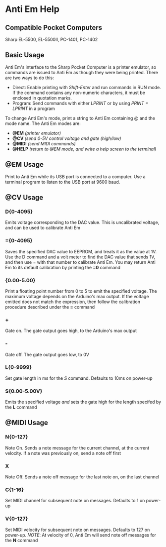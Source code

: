 # Anti Em Help

## Compatible Pocket Computers

Sharp EL-5500, EL-5500II, PC-1401, PC-1402

## Basic Usage

Anti Em's interface to the Sharp Pocket Computer is a printer emulator, so commands are issued to Anti Em as though they were being printed. There are two ways to do this:

* Direct:  Enable printing with _Shift-Enter_ and run commands in RUN mode. If the command contains any non-numeric characters, it must be enclosed in quotation marks.
* Program: Send commands with either _LPRINT_ or by using _PRINT = LPRINT_ in a program
    
To change Anti Em's mode, print a string to Anti Em containing @ and the mode name. The Anti Em modes are:

* **@EM** _(printer emulator)_
* **@CV** _(send 0-5V control voltage and gate (high/low)_
* **@MIDI** _(send MIDI commands)_
* **@HELP** _(return to @EM mode, and write a help screen to the terminal)_

## @EM Usage

Print to Anti Em while its USB port is connected to a computer. Use a terminal program to listen to the USB port at 9600 baud.

## @CV Usage

### D{0-4095}

Emits voltage corresponding to the DAC value. This is uncalibrated voltage, and can be used to calibrate Anti Em

### ={0-4095}

Saves the specified DAC value to EEPROM, and treats it as the value at 1V. Use the D command and a volt meter to find the DAC value that sends 1V, and then use = with that number to calibrate Anti Em. You may return Anti Em to its default calibration by printing the **=0** command

### {0.00-5.00}

Print a floating point number from 0 to 5 to emit the specified voltage. The maximum voltage depends on the Arduino's max output. If the voltage emitted does not match the expression, then follow the calibration procedure described under the **=** command

### +

Gate on. The gate output goes high, to the Arduino's max output

### -

Gate off. The gate output goes low, to 0V

### L{0-9999}

Set gate length in ms for the *S* command. Defaults to 10ms on power-up

### S{0.00-5.00V}

Emits the specified voltage _and_ sets the gate high for the length specifed by the **L** command
    
## @MIDI Usage

### N{0-127}

Note On. Sends a note message for the current channel, at the current velocity. If a note was previously on, send a note off first

### X

Note Off. Sends a note off message for the last note on, on the last channel

### C{1-16}

Set MIDI channel for subsequent note on messages. Defaults to 1 on power-up

### V{0-127}

Set MIDI velocity for subsequent note on messages. Defaults to 127 on power-up. _NOTE_: At velocity of 0, Anti Em will send note off messages for the **N** command


